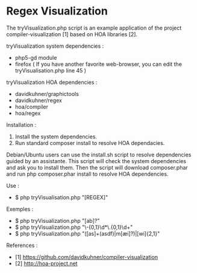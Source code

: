 Regex Visualization
===================

The tryVisualization.php script is an example application of the project compiler-visualization [1] based on HOA libraries [2].


tryVisualization system dependencies :
- php5-gd module
- firefox ( If you have another favorite web-browser, you can edit the tryVisualisation.php line 45 )

tryVisualization HOA dependencies :
- davidkuhner/graphictools
- davidkuhner/regex
- hoa/compiler
- hoa/regex

Installation :
1. Install the system dependencies.
2. Run standard composer install to resolve HOA dependacies.


Debian/Ubuntu users can use the install.sh script to resolve dependencies guided by an assistante.
This script will check the system dependencies and ask you to install them.
Then the script will download composer.phar and run php composer.phar install to resolve HOA dependencies.


Use : 
* $ php tryVisualisation.php "[REGEX]"

Exemples :
* $ php tryVisualization.php "[ab]?"
* $ php tryVisualization.php "\\-{0,1}\\d*\\.{0,1}\\d+"
* $ php tryVisualization.php "([as]+(asdf)|m[æi]?)|[wi]{2,1}"

References :
* [1] https://github.com/davidkuhner/compiler-visualization
* [2] http://hoa-project.net
